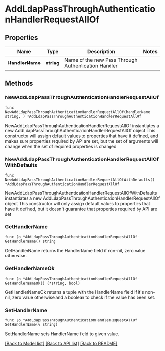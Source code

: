 # AddLdapPassThroughAuthenticationHandlerRequestAllOf

## Properties

Name | Type | Description | Notes
------------ | ------------- | ------------- | -------------
**HandlerName** | **string** | Name of the new Pass Through Authentication Handler | 

## Methods

### NewAddLdapPassThroughAuthenticationHandlerRequestAllOf

`func NewAddLdapPassThroughAuthenticationHandlerRequestAllOf(handlerName string, ) *AddLdapPassThroughAuthenticationHandlerRequestAllOf`

NewAddLdapPassThroughAuthenticationHandlerRequestAllOf instantiates a new AddLdapPassThroughAuthenticationHandlerRequestAllOf object
This constructor will assign default values to properties that have it defined,
and makes sure properties required by API are set, but the set of arguments
will change when the set of required properties is changed

### NewAddLdapPassThroughAuthenticationHandlerRequestAllOfWithDefaults

`func NewAddLdapPassThroughAuthenticationHandlerRequestAllOfWithDefaults() *AddLdapPassThroughAuthenticationHandlerRequestAllOf`

NewAddLdapPassThroughAuthenticationHandlerRequestAllOfWithDefaults instantiates a new AddLdapPassThroughAuthenticationHandlerRequestAllOf object
This constructor will only assign default values to properties that have it defined,
but it doesn't guarantee that properties required by API are set

### GetHandlerName

`func (o *AddLdapPassThroughAuthenticationHandlerRequestAllOf) GetHandlerName() string`

GetHandlerName returns the HandlerName field if non-nil, zero value otherwise.

### GetHandlerNameOk

`func (o *AddLdapPassThroughAuthenticationHandlerRequestAllOf) GetHandlerNameOk() (*string, bool)`

GetHandlerNameOk returns a tuple with the HandlerName field if it's non-nil, zero value otherwise
and a boolean to check if the value has been set.

### SetHandlerName

`func (o *AddLdapPassThroughAuthenticationHandlerRequestAllOf) SetHandlerName(v string)`

SetHandlerName sets HandlerName field to given value.



[[Back to Model list]](../README.md#documentation-for-models) [[Back to API list]](../README.md#documentation-for-api-endpoints) [[Back to README]](../README.md)



